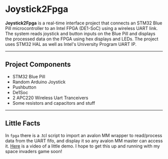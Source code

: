 # Joystick2Fpga

**Joystick2Fpga** is a real-time interface project that connects an STM32 Blue Pill microcontroller to an Intel FPGA (DE1-SoC) using a wireless UART link. The system reads joystick and button inputs on the Blue Pill and displays the processed data on the FPGA using hex displays and LEDs.
The project uses STM32 HAL as well as Intel's University Program UART IP.

---

## Project Components

- STM32 Blue Pill
- Random Arduino Joystick
- Pushbutton
- De1Soc
- 2 APC220 Wireless Uart Tranceivers
- Some resistors and capacitors and stuff
---

## Little Facts

In `fpga` there is a .tcl script to import an avalon MM wrapper to read/process data from the UART fifo, and display it so any avalon MM master can access it. 
[Here](https://youtu.be/DvpHV2o8FcU) is a video of a little demo. I hope to get this up and running with my space invaders game soon!




